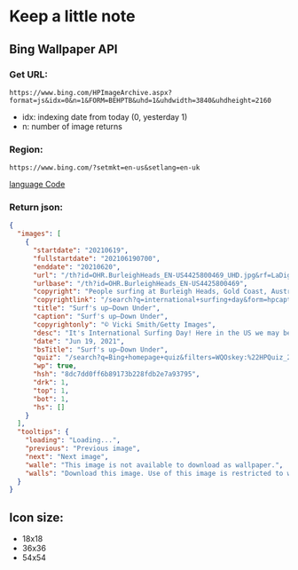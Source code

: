 # Keep a little note

## Bing Wallpaper API

### Get URL:
`https://www.bing.com/HPImageArchive.aspx?format=js&idx=0&n=1&FORM=BEHPTB&uhd=1&uhdwidth=3840&uhdheight=2160
`
* idx: indexing date from today (0, yesterday 1)
* n: number of image returns

### Region:
`https://www.bing.com/?setmkt=en-us&setlang=en-uk`


[language Code](http://help.ads.microsoft.com/apex/index/18/en-US/10004#!)

### Return json:

```json
{
  "images": [
    {
      "startdate": "20210619",
      "fullstartdate": "202106190700",
      "enddate": "20210620",
      "url": "/th?id=OHR.BurleighHeads_EN-US4425800469_UHD.jpg&rf=LaDigue_UHD.jpg&pid=hp&w=3840&h=2160&rs=1&c=4",
      "urlbase": "/th?id=OHR.BurleighHeads_EN-US4425800469",
      "copyright": "People surfing at Burleigh Heads, Gold Coast, Australia (© Vicki Smith/Getty Images)",
      "copyrightlink": "/search?q=international+surfing+day&form=hpcapt&filters=HpDate%3a%2220210619_0700%22",
      "title": "Surf's up—Down Under",
      "caption": "Surf's up—Down Under",
      "copyrightonly": "© Vicki Smith/Getty Images",
      "desc": "It's International Surfing Day! Here in the US we may be welcoming summer tomorrow, but these Aussie surfers are saying g'day to the rad waves of winter (which started for them on June 1). Though peak surf season is autumn (that is, our spring) here in the Gold Coast area of Queensland, these tropical beaches offer world-class breaks all year long.",
      "date": "Jun 19, 2021",
      "bsTitle": "Surf's up—Down Under",
      "quiz": "/search?q=Bing+homepage+quiz&filters=WQOskey:%22HPQuiz_20210619_BurleighHeads%22&FORM=HPQUIZ",
      "wp": true,
      "hsh": "8dc7dd0ff6b89173b228fdb2e7a93795",
      "drk": 1,
      "top": 1,
      "bot": 1,
      "hs": []
    }
  ],
  "tooltips": {
    "loading": "Loading...",
    "previous": "Previous image",
    "next": "Next image",
    "walle": "This image is not available to download as wallpaper.",
    "walls": "Download this image. Use of this image is restricted to wallpaper only."
  }
}

```
## Icon size:
* 18x18
* 36x36
* 54x54